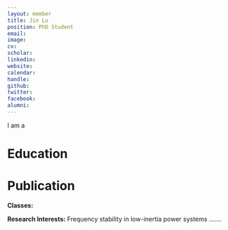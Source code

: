 ```yaml
---
layout: member
title: Jin Lu
position: PhD Student
email: 
image: 
cv: 
scholar: 
linkedin: 
website: 
calendar: 
handle: 
github: 
twitter: 
facebook: 
alumni: 
---
```


I am a 

# Education




# Publication




**Classes:**


**Research Interests:** Frequency stability in low-inertia power systems .......

